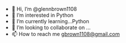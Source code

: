 - 👋 Hi, I’m @glennbrown1108
- 👀 I’m interested in Python
- 🌱 I’m currently learning...Python
- 💞️ I’m looking to collaborate on ...
- 📫 How to reach me gbrown1108@gmail.com

<!---
glennbrown1108/glennbrown1108 is a ✨ special ✨ repository because its `README.md` (this file) appears on your GitHub profile.
You can click the Preview link to take a look at your changes.
--->
